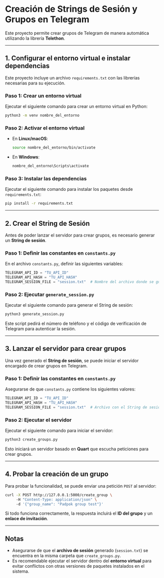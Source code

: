 # Creación de Strings de Sesión y Grupos en Telegram

Este proyecto permite crear grupos de Telegram de manera automática utilizando la librería **Telethon**.

---

## 1. Configurar el entorno virtual e instalar dependencias

Este proyecto incluye un archivo `requirements.txt` con las librerías necesarias para su ejecución.

### **Paso 1: Crear un entorno virtual**
Ejecutar el siguiente comando para crear un entorno virtual en Python:

```bash
python3 -m venv nombre_del_entorno
```

### **Paso 2: Activar el entorno virtual**
- En **Linux/macOS**:
  ```bash
  source nombre_del_entorno/bin/activate
  ```
- En **Windows**:
  ```bash
  nombre_del_entorno\Scripts\activate
  ```

### **Paso 3: Instalar las dependencias**
Ejecutar el siguiente comando para instalar los paquetes desde `requirements.txt`:

```bash
pip install -r requirements.txt
```

---

## 2. Crear el String de Sesión

Antes de poder lanzar el servidor para crear grupos, es necesario generar un **String de sesión**.

### **Paso 1: Definir las constantes en `constants.py`**
En el archivo `constants.py`, definir las siguientes variables:

```python
TELEGRAM_API_ID = "TU_API_ID"
TELEGRAM_API_HASH = "TU_API_HASH"
TELEGRAM_SESSION_FILE = "session.txt"  # Nombre del archivo donde se guardará la sesión
```

### **Paso 2: Ejecutar `generate_session.py`**
Ejecutar el siguiente comando para generar el String de sesión:

```bash
python3 generate_session.py
```

Este script pedirá el número de teléfono y el código de verificación de Telegram para autenticar la sesión.

---

## 3. Lanzar el servidor para crear grupos

Una vez generado el **String de sesión**, se puede iniciar el servidor encargado de crear grupos en Telegram.

### **Paso 1: Definir las constantes en `constants.py`**
Asegurarse de que `constants.py` contiene los siguientes valores:

```python
TELEGRAM_API_ID = "TU_API_ID"
TELEGRAM_API_HASH = "TU_API_HASH"
TELEGRAM_SESSION_FILE = "session.txt"  # Archivo con el String de sesión generado
```

### **Paso 2: Ejecutar el servidor**
Ejecutar el siguiente comando para iniciar el servidor:

```bash
python3 create_groups.py
```

Esto iniciará un servidor basado en **Quart** que escucha peticiones para crear grupos.

---

## 4. Probar la creación de un grupo

Para probar la funcionalidad, se puede enviar una petición `POST` al servidor:

```bash
curl -X POST http://127.0.0.1:5000/create_group \  
     -H "Content-Type: application/json" \  
     -d '{"group_name": "Padpok group test"}'
```

Si todo funciona correctamente, la respuesta incluirá el **ID del grupo** y un **enlace de invitación**.

---

## Notas
- Asegurarse de que el **archivo de sesión** generado (`session.txt`) se encuentra en la misma carpeta que `create_groups.py`.
- Es recomendable ejecutar el servidor dentro del **entorno virtual** para evitar conflictos con otras versiones de paquetes instalados en el sistema.

